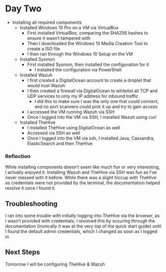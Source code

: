 # Day Two

- Installing all required components
   * Installed Windows 10 Pro on a VM via VirtualBox
      * First installed VirtualBox, comparing the SHA256 hashes to ensure it wasn’t tampered with
      * Then I downloaded the Windows 10 Media Creation Tool to create a ISO file
      * I then ran through the Windows 10 Setup on the VM
   * Installed Sysmon
      * First installed Sysmon, then installed the configuration for it
         * I installed the configuration via PowerShell
   * Installed Wazuh
      * I first created a DigitalOcean account to create a droplet that would host Wazuh
      * I then created a firewall via DigitalOcean to whitelist all TCP and UDP services to only my IP address for inbound traffic
         * I did this to make sure I was the only one that could connect, and no port scanners could pick it up and try to gain access
      * I accessed the VM running Wazuh via SSH
      * Once I logged into the VM via SSH, I installed Wazuh using curl
   * Installed TheHive
      * I installed TheHive using DigitalOcean as well
      * Accessed via SSH as well
      * Once I logged into the VM via ssh, I installed Java, Cassandra, ElasticSearch and then TheHive

### Reflection
  While installing components doesn’t seem like much fun or very interesting, I actually enjoyed it. Installing Wazuh and TheHive via SSH was fun as I’ve never messed with it before. While there was a slight hiccup with TheHive as credentials were not provided by the terminal, the documentation helped resolve it once I found it.

 ## Troubleshooting
   I ran into some trouble with initially logging into TheHive via the browser, as I wasn’t provided with credentials; I resolved this by scouring through the documentation (ironically it was at the very top of the quick start guide) until I found the default admin credentials, which I changed as soon as I logged in

## Next Steps
  Tomorrow I will be configuring TheHive & Wazuh
